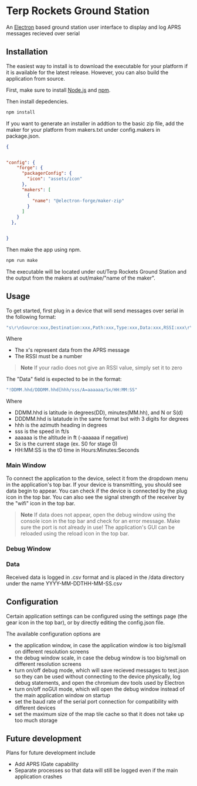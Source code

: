 # Terp Rockets Ground Station
An [Electron](https://www.electronjs.org/) based ground station user interface to display and log APRS messages recieved over serial

## Installation
The easiest way to install is to download the executable for your platform if it is available for the latest release. However, you can also build the application from source.

First, make sure to install [Node.js](https://nodejs.org/en/) and [npm](https://www.npmjs.com/).

Then install depedencies.
```bash
npm install 
```

If you want to generate an installer in addtion to the basic zip file, add the maker for your platform from makers.txt under config.makers in package.json.
```json
{


"config": {
    "forge": {
      "packagerConfig": {
        "icon": "assets/icon"
      },
      "makers": [
        {
          "name": "@electron-forge/maker-zip"
        }
      ]
    }
  },


}
```

Then make the app using npm.
```bash
npm run make
```

The executable will be located under out/Terp Rockets Ground Station and the output from the makers at out/make/"name of the maker".

## Usage
To get started, first plug in a device that will send messages over serial in the following format:

```javascript
"s\r\nSource:xxx,Destination:xxx,Path:xxx,Type:xxx,Data:xxx,RSSI:xxx\r\ne\r\n"
```
Where
- The x's represent data from the APRS message
- The RSSI must be a number
>**Note**
> If your radio does not give an RSSI value, simply set it to zero

The "Data" field is expected to be in the format:
```javascript
"!DDMM.hhd/DDDMM.hhd[hhh/sss/A=aaaaaa/Sx/HH:MM:SS"
```
Where
- DDMM.hhd is latitude in degrees(DD), minutes(MM.hh), and N or S(d)
- DDDMM.hhd is latatude in the same format but with 3 digits for degrees
- hhh is the azimuth heading in degrees
- sss is the speed in ft/s
- aaaaaa is the altitude in ft (-aaaaaa if negative)
- Sx is the current stage (ex. S0 for stage 0)
- HH:MM:SS is the t0 time in Hours:Minutes:Seconds

### Main Window

To connect the application to the device, select it from the dropdown menu in the application's top bar. If your device is transmitting, you should see data begin to appear. You can check if the device is connected by the plug icon in the top bar. You can also see the signal strength of the receiver by the "wifi" icon in the top bar.

>**Note**
>If data does not appear, open the debug window using the console icon in the top bar and check for an error message. Make sure the port is not already in use!
>The application's GUI can be reloaded using the reload icon in the top bar.

### Debug Window


### Data
Received data is logged in .csv format and is placed in the /data directory under the name YYYY-MM-DDTHH-MM-SS.csv

## Configuration
Certain application settings can be configured using the settings page (the gear icon in the top bar), or by directly editing the config.json file.

The available configuration options are
- the application window, in case the application window is too big/small on different resolution screens
- the debug window scale, in case the debug window is too big/small on different resolution screens
- turn on/off debug mode, which will save recieved messages to test.json so they can be used without connecting to the device physically, log debug statements, and open the chromium dev tools used by Electron
- turn on/off noGUI mode, which will open the debug window instead of the main application window on startup
- set the baud rate of the serial port connection for compatibility with different devices
- set the maximum size of the map tile cache so that it does not take up too much storage

## Future development

Plans for future development include
- Add APRS IGate capability
- Separate processes so that data will still be logged even if the main application crashes
